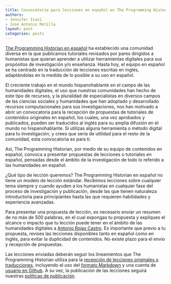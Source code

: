 ```yaml
---
title: Convocatoria para lecciones en español en The Programming Historian
authors:
- Jennifer Isasi 
- José Antonio Motilla
layout: post
categories: posts
---
```


[The Programming Historian en español](/es/) ha establecido una comunidad diversa en la que publicamos tutoriales revisados por pares dirigidos a humanistas que quieran aprender a utilizar herramientas digitales para sus propósitos de investigación y/o enseñanza. Hasta hoy, el equipo en español se ha centrado en la traducción de lecciones escritas en inglés, adaptándolas en la medida de lo posible a su uso en español.

El creciente trabajo en el mundo hispanohablante en el campo de las humanidades digitales, el uso que nuestras comunidades han hecho de este tipo de recursos, y la pluralidad de especialistas en diversos campos de las ciencias sociales y humanidades que han adoptado y desarrollado recursos computacionales para sus investigaciones, nos han motivado a abrir un convocatoria para la recepción de propuestas de tutoriales de contenidos originales en español, los cuales, una vez aprobados y publicados, pueden ser traducidos al inglés para su amplia difusión en el mundo no hispanohablante. Si utilizas alguna herramienta o método digital para tu investigación, y crees que sería de utilidad para el resto de la comunidad, esta convocatoria es para ti.

Así, The Programming Historian, por medio de su equipo de contenidos en español, convoca a presentar propuestas de lecciones o tutoriales en español, pensadas desde el ámbito de la investigación de todo lo referido a las humanidades en español.

¿Qué tipo de lección queremos? The Programming Historian en español no tiene un modelo de lección estándar. Recibimos lecciones sobre cualquier tema siempre y cuando ayuden a los humanistas en cualquier fase del proceso de investigación y publicación, desde las que tienen naturaleza introductoria para principiantes hasta las que requieren habilidades y experiencia avanzadas.

Para presentar una propuesta de lección, es necesario enviar un resumen de no más de 500 palabras, en el cual expongas tu propuesta y expliques el alcance o impacto que tu lección puede tener en el ámbito de las humanidades digitales a [Antonio Rojas Castro](mailto:rojas.castro.antonio@gmail.com). Es importante que previo a tu propuesta, revises las lecciones disponibles tanto en español como en inglés, para evitar la duplicidad de contenidos. No existe plazo para el envío y recepción de propuestas.

Las lecciones enviadas deberán seguir los lineamientos que The Programming Historian utiliza para la [recepción de lecciones originales o traducciones](/es/guia-para-autores), incluyendo el uso del [formato Markdown](/es/guia-para-autores#escribir-y-dar-formato) y una cuenta de [usuario en Github](/es/guia-para-autores#enviar-una-traducción-o-una-lección-nueva). A su vez, la publicación de las lecciones seguirá nuestras [políticas de publicación](/es/acerca-de).
